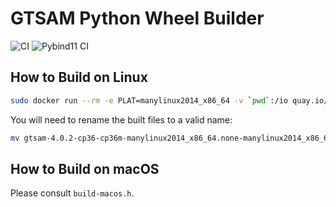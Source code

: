 # GTSAM Python Wheel Builder

![CI](https://github.com/ProfFan/gtsam-manylinux-build/workflows/CI/badge.svg) ![Pybind11 CI](https://github.com/borglab/gtsam-manylinux-build/workflows/Pybind11%20CI/badge.svg)

## How to Build on Linux

```bash
sudo docker run --rm -e PLAT=manylinux2014_x86_64 -v `pwd`:/io quay.io/pypa/manylinux2014_x86_64 /io/build-wheels.sh
```

You will need to rename the built files to a valid name:

```bash
mv gtsam-4.0.2-cp36-cp36m-manylinux2014_x86_64.none-manylinux2014_x86_64.whl gtsam-4.0.2-cp36-none-any.whl
```

## How to Build on macOS

Please consult `build-macos.h`.
